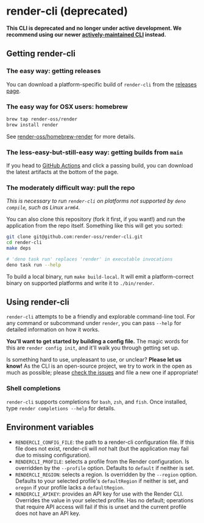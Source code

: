 # render-cli (deprecated) #

**This CLI is deprecated and no longer under active development. We recommend using our newer [actively-maintained CLI](https://github.com/render-oss/render-cli-alpha) instead.**

## Getting render-cli ##
### The easy way: getting releases ###
You can download a platform-specific build of `render-cli` from the [releases page](https://github.com/render-oss/render-cli/releases).

### The easy way for OSX users: homebrew ###
```bash
brew tap render-oss/render
brew install render
```
See [render-oss/homebrew-render](https://github.com/render-oss/homebrew-render) for more details.

### The less-easy-but-still-easy way: getting builds from `main` ###
If you head to [GitHub Actions](https://github.com/render-oss/render-cli/actions) and click a passing build, you can download the latest artifacts at the bottom of the page.

### The moderately difficult way: pull the repo ###
_This is necessary to run `render-cli` on platforms not supported by `deno compile`, such as Linux `arm64`._

You can also clone this repository (fork it first, if you want!) and run the application from the repo itself. Something like this will get you sorted:

```bash
git clone git@github.com:render-oss/render-cli.git
cd render-cli
make deps

# 'deno task run' replaces 'render' in executable invocations
deno task run --help
```

To build a local binary, run `make build-local`. It will emit a platform-correct binary on supported platforms and write it
to `./bin/render`.

## Using render-cli ##
`render-cli` attempts to be a friendly and explorable command-line tool. For any command or subcommand under `render`, you can pass `--help` for detailed information on how it works.

**You'll want to get started by building a config file.** The magic words for this are `render config init`, and it'll walk you through getting set up.

Is something hard to use, unpleasant to use, or unclear? **Please let us know!** As the CLI is an open-source project, we try to work in the open as much as possible; please [check the issues](https://github.com/render-oss/render-cli/issues) and file a new one if appropriate!

### Shell completions ###
`render-cli` supports completions for `bash`, `zsh`, and `fish`. Once installed, type `render completions --help` for details.

## Environment variables ##
- `RENDERCLI_CONFIG_FILE`: the path to a render-cli configuration file. If this file does not exist, render-cli will _not_ halt (but the application may fail due to missing configuration).
- `RENDERCLI_PROFILE`: selects a profile from the Render configuration. Is overridden by the `--profile` option. Defaults to `default` if neither is set.
- `RENDERCLI_REGION`: selects a region. Is overridden by the `--region` option. Defaults to your selected profile's `defaultRegion` if neither is set, and `oregon` if your profile lacks a `defaultRegion`.
- `RENDERCLI_APIKEY`: provides an API key for use with the Render CLI. Overrides the value in your selected profile. Has no default; operations that require API access will fail if this is unset and the current profile does not have an API key.
